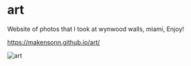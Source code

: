 # art
Website of photos that I took at wynwood walls, miami, Enjoy!

https://makensonn.github.io/art/

![art](https://github.com/makensonn/art/assets/22712773/030ff34f-9ec1-4f2c-8d27-c7750737d927)
